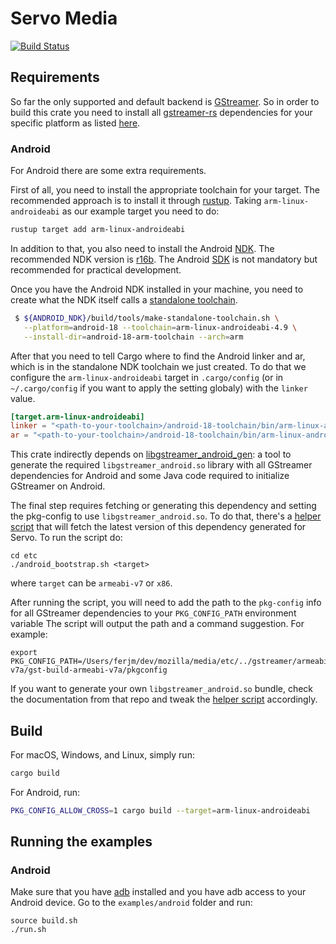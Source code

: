 # Servo Media

[![Build Status](https://travis-ci.org/servo/media.svg?branch=master)](https://travis-ci.org/servo/media)

## Requirements
So far the only supported and default backend is
[GStreamer](https://gstreamer.freedesktop.org/).
So in order to build  this crate you need to install all
[gstreamer-rs](https://github.com/sdroege/gstreamer-rs) dependencies for your
specific platform as listed
[here](https://github.com/sdroege/gstreamer-rs#installation).

### Android
For Android there are some extra requirements.

First of all, you need to install the appropriate toolchain for your target.
The recommended approach is to install it through
[rustup](https://rustup.rs/). Taking `arm-linux-androideabi` as our example
target you need to do:

```bash
rustup target add arm-linux-androideabi
```

In addition to that, you also need to install the Android
[NDK](https://developer.android.com/ndk/guides/).
The recommended NDK version is
[r16b](https://developer.android.com/ndk/downloads/older_releases). The
Android [SDK](https://developer.android.com/studio/) is not mandatory
but recommended for practical development.

Once you have the Android NDK installed in your machine, you need to create
what the NDK itself calls a
[standalone toolchain](https://developer.android.com/ndk/guides/standalone_toolchain).

```bash
 $ ${ANDROID_NDK}/build/tools/make-standalone-toolchain.sh \
   --platform=android-18 --toolchain=arm-linux-androideabi-4.9 \
   --install-dir=android-18-arm-toolchain --arch=arm
```

After that you need to tell Cargo where to find the Android linker and ar,
which is in the standalone NDK toolchain we just created. To do that we
configure the `arm-linux-androideabi` target in `.cargo/config` (or in
`~/.cargo/config` if you want to apply the setting globaly) with the `linker`
value.

```toml
[target.arm-linux-androideabi]
linker = "<path-to-your-toolchain>/android-18-toolchain/bin/arm-linux-androideabi-gcc"
ar = "<path-to-your-toolchain>/android-18-toolchain/bin/arm-linux-androideabi-ar"
```

This crate indirectly depends on
[libgstreamer_android_gen](https://github.com/servo/libgstreamer_android_gen):
a tool to generate the required `libgstreamer_android.so` library with all
GStreamer dependencies for Android and some Java code required to initialize
GStreamer on Android.

The final step requires fetching or generating this dependency and setting the pkg-config to use
`libgstreamer_android.so`. To do that, there's a [helper script](etc/android_bootstrap.sh)
that will fetch the latest version of this dependency generated for
Servo. To run the script do:

```
cd etc
./android_bootstrap.sh <target>
```

where `target` can be `armeabi-v7` or `x86`.

After running the script, you will need to add the path to the `pkg-config`
info for all GStreamer dependencies to your `PKG_CONFIG_PATH` environment variable
The script will output the path and a command suggestion. For example:

```
export PKG_CONFIG_PATH=/Users/ferjm/dev/mozilla/media/etc/../gstreamer/armeabi-v7a/gst-build-armeabi-v7a/pkgconfig
```

If you want to generate your own `libgstreamer_android.so`
bundle, check the documentation from that repo and tweak the
[helper script](https://github.com/servo/media/blob/a9c73680eef72d48f975df55fe9451020e350fad/etc/android_bootstrap.sh#L24) accordingly.

## Build
For macOS, Windows, and Linux, simply run:
```bash
cargo build
```
For Android, run:
```bash
PKG_CONFIG_ALLOW_CROSS=1 cargo build --target=arm-linux-androideabi
```

## Running the examples
### Android
Make sure that you have [adb](https://developer.android.com/studio/command-line/adb)
installed and you have adb access to your
Android device. Go to the `examples/android` folder and run:
```ssh
source build.sh
./run.sh
```
